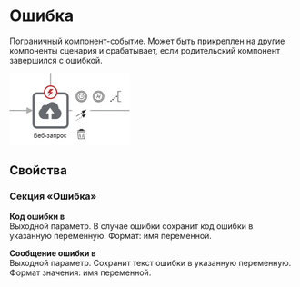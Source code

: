 # Ошибка

Пограничный компонент-событие. Может быть прикреплен на другие компоненты сценария и срабатывает, если родительский компонент завершился с ошибкой.

![](<../../../../.gitbook/assets/image (32).png>)

## Свойства

### **Секция «Ошибка»**

**Код ошибки в**  \
Выходной параметр. В случае ошибки сохранит код ошибки в указанную переменную. Формат: имя переменной.

**Сообщение ошибки в**  \
Выходной параметр. Сохранит текст ошибки в указанную переменную. Формат значения: имя переменной.
